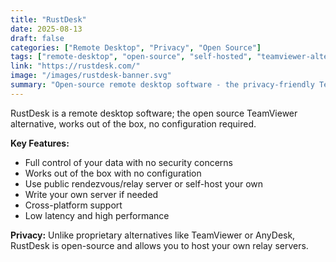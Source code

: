 ```yaml
---
title: "RustDesk"
date: 2025-08-13
draft: false
categories: ["Remote Desktop", "Privacy", "Open Source"]
tags: ["remote-desktop", "open-source", "self-hosted", "teamviewer-alternative"]
link: "https://rustdesk.com/"
image: "/images/rustdesk-banner.svg"
summary: "Open-source remote desktop software - the privacy-friendly TeamViewer alternative."
---
```


RustDesk is a remote desktop software; the open source TeamViewer alternative, works out of the box, no configuration required.

**Key Features:**
- Full control of your data with no security concerns
- Works out of the box with no configuration
- Use public rendezvous/relay server or self-host your own
- Write your own server if needed
- Cross-platform support
- Low latency and high performance

**Privacy:** Unlike proprietary alternatives like TeamViewer or AnyDesk, RustDesk is open-source and allows you to host your own relay servers.